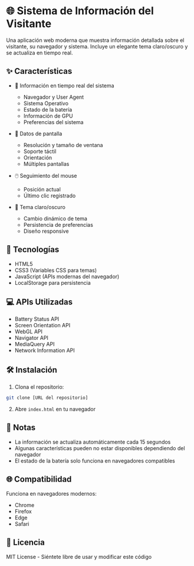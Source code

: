 # 🌐 Sistema de Información del Visitante

Una aplicación web moderna que muestra información detallada sobre el visitante, su navegador y sistema. Incluye un elegante tema claro/oscuro y se actualiza en tiempo real.

## ✨ Características

- 🔄 Información en tiempo real del sistema
  - Navegador y User Agent
  - Sistema Operativo
  - Estado de la batería
  - Información de GPU
  - Preferencias del sistema

- 📱 Datos de pantalla
  - Resolución y tamaño de ventana
  - Soporte táctil
  - Orientación
  - Múltiples pantallas

- 🖱️ Seguimiento del mouse
  - Posición actual
  - Último clic registrado

- 🌙 Tema claro/oscuro
  - Cambio dinámico de tema
  - Persistencia de preferencias
  - Diseño responsive

## 🚀 Tecnologías

- HTML5
- CSS3 (Variables CSS para temas)
- JavaScript (APIs modernas del navegador)
- LocalStorage para persistencia

## 💻 APIs Utilizadas

- Battery Status API
- Screen Orientation API
- WebGL API
- Navigator API
- MediaQuery API
- Network Information API

## 🛠️ Instalación

1. Clona el repositorio:
```bash
git clone [URL del repositorio]
```

2. Abre `index.html` en tu navegador

## 📝 Notas

- La información se actualiza automáticamente cada 15 segundos
- Algunas características pueden no estar disponibles dependiendo del navegador
- El estado de la batería solo funciona en navegadores compatibles

## 🌐 Compatibilidad

Funciona en navegadores modernos:
- Chrome
- Firefox
- Edge
- Safari

## 📜 Licencia

MIT License - Siéntete libre de usar y modificar este código
